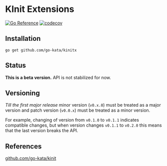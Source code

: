 # KInit Extensions

[![Go Reference](https://pkg.go.dev/badge/github.com/go-kata/kinitx.svg)](https://pkg.go.dev/github.com/go-kata/kinitx)
[![codecov](https://codecov.io/gh/go-kata/kinitx/branch/master/graph/badge.svg?token=7X288S4G4K)](https://codecov.io/gh/go-kata/kinitx)

## Installation

`go get github.com/go-kata/kinitx`

## Status

**This is a beta version.** API is not stabilized for now.

## Versioning

*Till the first major release* minor version (`v0.x.0`) must be treated as a major version and patch version (`v0.0.x`) must be treated as a minor version.

For example, changing of version from `v0.1.0` to `v0.1.1` indicates compatible changes, but when version changes `v0.1.1` to `v0.2.0` this means that the last version breaks the API.

## References

[github.com/go-kata/kinit](https://github.com/go-kata/kinit)
